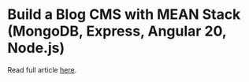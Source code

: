 # Build a Blog CMS with MEAN Stack (MongoDB, Express, Angular 20, Node.js)

Read full article [here]().
